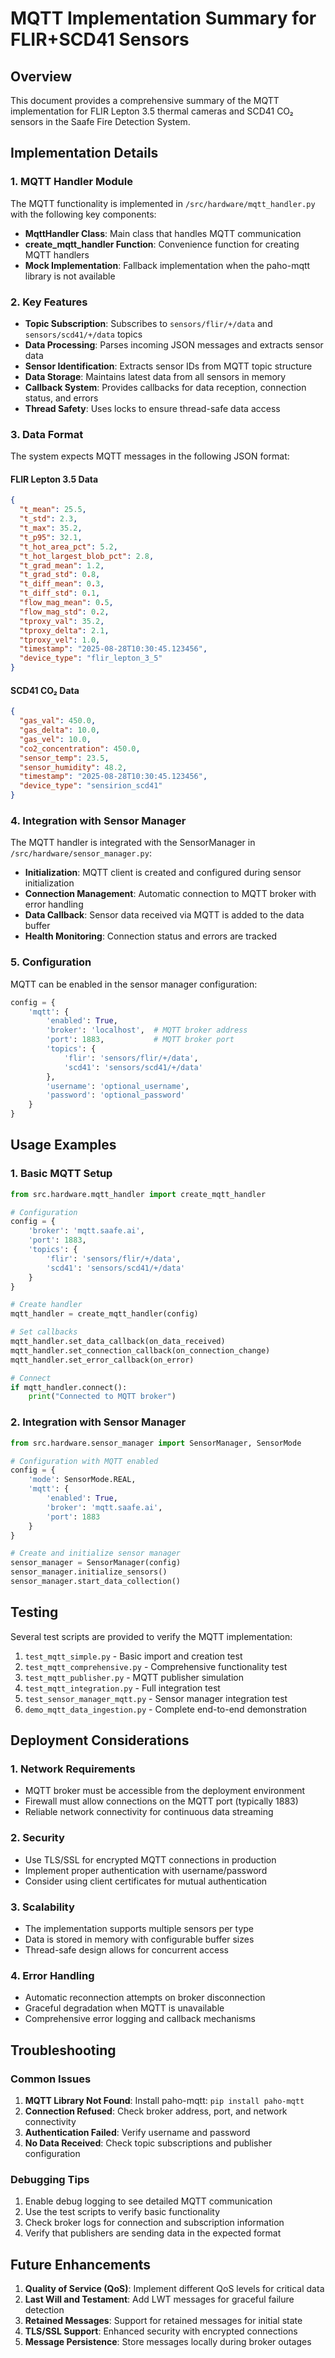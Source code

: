 # MQTT Implementation Summary for FLIR+SCD41 Sensors

## Overview

This document provides a comprehensive summary of the MQTT implementation for FLIR Lepton 3.5 thermal cameras and SCD41 CO₂ sensors in the Saafe Fire Detection System.

## Implementation Details

### 1. MQTT Handler Module

The MQTT functionality is implemented in `/src/hardware/mqtt_handler.py` with the following key components:

- **MqttHandler Class**: Main class that handles MQTT communication
- **create_mqtt_handler Function**: Convenience function for creating MQTT handlers
- **Mock Implementation**: Fallback implementation when the paho-mqtt library is not available

### 2. Key Features

- **Topic Subscription**: Subscribes to `sensors/flir/+/data` and `sensors/scd41/+/data` topics
- **Data Processing**: Parses incoming JSON messages and extracts sensor data
- **Sensor Identification**: Extracts sensor IDs from MQTT topic structure
- **Data Storage**: Maintains latest data from all sensors in memory
- **Callback System**: Provides callbacks for data reception, connection status, and errors
- **Thread Safety**: Uses locks to ensure thread-safe data access

### 3. Data Format

The system expects MQTT messages in the following JSON format:

#### FLIR Lepton 3.5 Data
```json
{
  "t_mean": 25.5,
  "t_std": 2.3,
  "t_max": 35.2,
  "t_p95": 32.1,
  "t_hot_area_pct": 5.2,
  "t_hot_largest_blob_pct": 2.8,
  "t_grad_mean": 1.2,
  "t_grad_std": 0.8,
  "t_diff_mean": 0.3,
  "t_diff_std": 0.1,
  "flow_mag_mean": 0.5,
  "flow_mag_std": 0.2,
  "tproxy_val": 35.2,
  "tproxy_delta": 2.1,
  "tproxy_vel": 1.0,
  "timestamp": "2025-08-28T10:30:45.123456",
  "device_type": "flir_lepton_3_5"
}
```

#### SCD41 CO₂ Data
```json
{
  "gas_val": 450.0,
  "gas_delta": 10.0,
  "gas_vel": 10.0,
  "co2_concentration": 450.0,
  "sensor_temp": 23.5,
  "sensor_humidity": 48.2,
  "timestamp": "2025-08-28T10:30:45.123456",
  "device_type": "sensirion_scd41"
}
```

### 4. Integration with Sensor Manager

The MQTT handler is integrated with the SensorManager in `/src/hardware/sensor_manager.py`:

- **Initialization**: MQTT client is created and configured during sensor initialization
- **Connection Management**: Automatic connection to MQTT broker with error handling
- **Data Callback**: Sensor data received via MQTT is added to the data buffer
- **Health Monitoring**: Connection status and errors are tracked

### 5. Configuration

MQTT can be enabled in the sensor manager configuration:

```python
config = {
    'mqtt': {
        'enabled': True,
        'broker': 'localhost',  # MQTT broker address
        'port': 1883,           # MQTT broker port
        'topics': {
            'flir': 'sensors/flir/+/data',
            'scd41': 'sensors/scd41/+/data'
        },
        'username': 'optional_username',
        'password': 'optional_password'
    }
}
```

## Usage Examples

### 1. Basic MQTT Setup

```python
from src.hardware.mqtt_handler import create_mqtt_handler

# Configuration
config = {
    'broker': 'mqtt.saafe.ai',
    'port': 1883,
    'topics': {
        'flir': 'sensors/flir/+/data',
        'scd41': 'sensors/scd41/+/data'
    }
}

# Create handler
mqtt_handler = create_mqtt_handler(config)

# Set callbacks
mqtt_handler.set_data_callback(on_data_received)
mqtt_handler.set_connection_callback(on_connection_change)
mqtt_handler.set_error_callback(on_error)

# Connect
if mqtt_handler.connect():
    print("Connected to MQTT broker")
```

### 2. Integration with Sensor Manager

```python
from src.hardware.sensor_manager import SensorManager, SensorMode

# Configuration with MQTT enabled
config = {
    'mode': SensorMode.REAL,
    'mqtt': {
        'enabled': True,
        'broker': 'mqtt.saafe.ai',
        'port': 1883
    }
}

# Create and initialize sensor manager
sensor_manager = SensorManager(config)
sensor_manager.initialize_sensors()
sensor_manager.start_data_collection()
```

## Testing

Several test scripts are provided to verify the MQTT implementation:

1. `test_mqtt_simple.py` - Basic import and creation test
2. `test_mqtt_comprehensive.py` - Comprehensive functionality test
3. `test_mqtt_publisher.py` - MQTT publisher simulation
4. `test_mqtt_integration.py` - Full integration test
5. `test_sensor_manager_mqtt.py` - Sensor manager integration test
6. `demo_mqtt_data_ingestion.py` - Complete end-to-end demonstration

## Deployment Considerations

### 1. Network Requirements

- MQTT broker must be accessible from the deployment environment
- Firewall must allow connections on the MQTT port (typically 1883)
- Reliable network connectivity for continuous data streaming

### 2. Security

- Use TLS/SSL for encrypted MQTT connections in production
- Implement proper authentication with username/password
- Consider using client certificates for mutual authentication

### 3. Scalability

- The implementation supports multiple sensors per type
- Data is stored in memory with configurable buffer sizes
- Thread-safe design allows for concurrent access

### 4. Error Handling

- Automatic reconnection attempts on broker disconnection
- Graceful degradation when MQTT is unavailable
- Comprehensive error logging and callback mechanisms

## Troubleshooting

### Common Issues

1. **MQTT Library Not Found**: Install paho-mqtt: `pip install paho-mqtt`
2. **Connection Refused**: Check broker address, port, and network connectivity
3. **Authentication Failed**: Verify username and password
4. **No Data Received**: Check topic subscriptions and publisher configuration

### Debugging Tips

1. Enable debug logging to see detailed MQTT communication
2. Use the test scripts to verify basic functionality
3. Check broker logs for connection and subscription information
4. Verify that publishers are sending data in the expected format

## Future Enhancements

1. **Quality of Service (QoS)**: Implement different QoS levels for critical data
2. **Last Will and Testament**: Add LWT messages for graceful failure detection
3. **Retained Messages**: Support for retained messages for initial state
4. **TLS/SSL Support**: Enhanced security with encrypted connections
5. **Message Persistence**: Store messages locally during broker outages